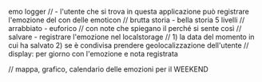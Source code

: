emo logger
// - l'utente che si trova in questa applicazione può registrare l'emozione del con delle emoticon
// brutta storia - bella storia 5 livelli
// arrabbiato - euforico
// con note che spiegano il perché si sente così
// salvare - registrare l'emozione nel localstorage
// 1) la data del momento in cui ha salvato 2) se è condivisa prendere geolocalizzazione dell'utente
// display: per giorno con l'emozione e nota registrata

// mappa, grafico, calendario delle emozioni per il WEEKEND
